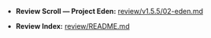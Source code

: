 
- **Review Scroll — Project Eden:** [review/v1.5.5/02-eden.md](../v1.5.5/02-eden.md)

- **Review Index:** [review/README.md](../../review/README.md)
